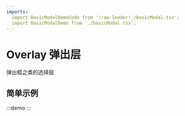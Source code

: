 ```yaml
---
imports:
  import BasicModalDemoCode from '!raw-loader!./basicModal.tsx';
  import BasicModalDemo from './basicModal.tsx';
---
```


# Overlay 弹出层

弹出框之类的选择层

## 简单示例

:::demo 
<Block code={BasicModalDemoCode} des="模态框"> 
<BasicModalDemo /> 
</Block> 
:::